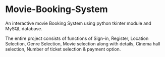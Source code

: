 # Movie-Booking-System

An interactive movie Booking System using python tkinter module and MySQL database.

The entire project consists of functions of Sign-in, Register, Location Selection, Genre Selection, Movie selection along with details, Cinema hall selection, Number of ticket selection & payment option.
